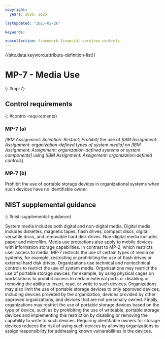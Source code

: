 ```yaml
---
copyright:
  years: 2020, 2025

lastupdated: "2025-02-26"

keywords:

subcollection: framework-financial-services-controls
---
```


{{site.data.keyword.attribute-definition-list}}

# MP-7 - Media Use
{: #mp-7}

## Control requirements
{: #control-requirements}



### MP-7 (a)


_[IBM Assignment: Selection: Restrict; Prohibit]_ the use of _[IBM Assignment: Assignment: organization-defined types of system media]_ on _[IBM Assignment: Assignment: organization-defined systems or system components]_ using _[IBM Assignment: Assignment: organization-defined controls]_.


### MP-7 (b)


Prohibit the use of portable storage devices in organizational systems when such devices have no identifiable owner.












## NIST supplemental guidance
{: #nist-supplemental-guidance}

System media includes both digital and non-digital media. Digital media includes diskettes, magnetic tapes, flash drives, compact discs, digital versatile discs, and removable hard disk drives. Non-digital media includes paper and microfilm. Media use protections also apply to mobile devices with information storage capabilities. In contrast to MP-2, which restricts user access to media, MP-7 restricts the use of certain types of media on systems, for example, restricting or prohibiting the use of flash drives or external hard disk drives. Organizations use technical and nontechnical controls to restrict the use of system media. Organizations may restrict the use of portable storage devices, for example, by using physical cages on workstations to prohibit access to certain external ports or disabling or removing the ability to insert, read, or write to such devices. Organizations may also limit the use of portable storage devices to only approved devices, including devices provided by the organization, devices provided by other approved organizations, and devices that are not personally owned. Finally, organizations may restrict the use of portable storage devices based on the type of device, such as by prohibiting the use of writeable, portable storage devices and implementing this restriction by disabling or removing the capability to write to such devices. Requiring identifiable owners for storage devices reduces the risk of using such devices by allowing organizations to assign responsibility for addressing known vulnerabilities in the devices.
